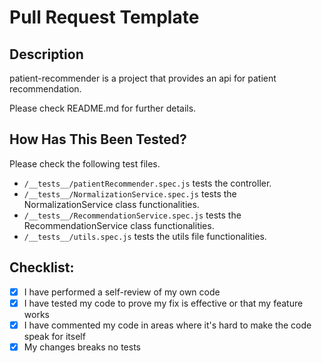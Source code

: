 # Pull Request Template

## Description

patient-recommender is a project that provides an api for patient recommendation.

Please check README.md for further details.

## How Has This Been Tested?

Please check the following test files.

- `/__tests__/patientRecommender.spec.js` tests the controller.
- `/__tests__/NormalizationService.spec.js` tests the NormalizationService class functionalities.
- `/__tests__/RecommendationService.spec.js` tests the RecommendationService class functionalities.
- `/__tests__/utils.spec.js` tests the utils file functionalities.

## Checklist:

- [x] I have performed a self-review of my own code
- [x] I have tested my code to prove my fix is effective or that my feature works
- [x] I have commented my code in areas where it's hard to make the code speak for itself
- [x] My changes breaks no tests
